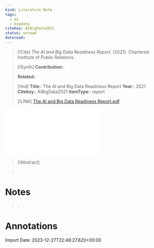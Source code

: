 ```yaml
---
kind: Literature Note
tags:
  - ai
  - bigdata
citekey: AIBigData2021
status: unread
dateread:
---
```


  

> [!Cite]
> _The AI and Big Data Readiness Report_. (2021). Chartered Institute of Public Relations.
> 

>[!Synth]
>**Contribution**::
>
>**Related**:: 


  

>[!md]
> **Title**:: The AI and Big Data Readiness Report
> **Year**:: 2021
> **Citekey**:: AIBigData2021
> **itemType**:: report


> [!LINK]
> [The AI and Big Data Readiness Report.pdf](file:///Users/brunoamaral/Zotero/storage/DFNKHE35/The%20AI%20and%20Big%20Data%20Readiness%20Report.pdf).



  ![](The_AI_and_Big_Data_Readiness_Report2021.pdf)

> [!Abstract]

>.

>

# Notes

>.

  
  

# Annotations 


Import Date: 2023-12-27T22:46:27.820+00:00 
